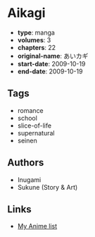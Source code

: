 # Aikagi

-   **type**: manga
-   **volumes**: 3
-   **chapters**: 22
-   **original-name**: あいカギ
-   **start-date**: 2009-10-19
-   **end-date**: 2009-10-19

## Tags

-   romance
-   school
-   slice-of-life
-   supernatural
-   seinen

## Authors

-   Inugami
-   Sukune (Story & Art)

## Links

-   [My Anime list](https://myanimelist.net/manga/99079/Aikagi)
